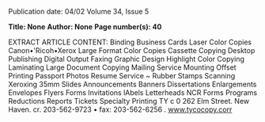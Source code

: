 Publication date: 04/02
Volume 34, Issue 5

**Title: None**
**Author: None**
**Page number(s): 40**

EXTRACT ARTICLE CONTENT:
Binding 
Business Cards 
Laser Color Copies Canon•'Ricoh•Xerox 
Large Format Color Copies 
Cassette Copying 
Desktop Publishing 
Digital Output 
Faxing 
Graphic Design 
Highlight Color Copying 
Laminating 
Large Document Copying 
Mailing Service 
Mounting 
Offset Printing 
Passport Photos 
Resume Service 
~ 
Rubber Stamps 
Scanning 
Xeroxing 
35mm Slides 
Announcements 
Banners 
Dissertations 
Enlargements 
Envelopes 
Flyers 
Forms 
Invitations 
lAbels 
Letterheads 
NCR Forms 
Programs 
Reductions 
Reports 
Tickets 
Specialty Printing 
TY c 0 262 Elm Street. New Haven. cr. 203-562-9723 • fax: 203-562-6256 . www.tycocopy.corr